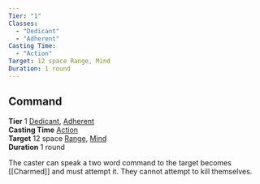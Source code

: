 ```yaml
---
Tier: "1"
Classes:
  - "Dedicant"
  - "Adherent"
Casting Time:
  - "Action"
Target: 12 space Range, Mind
Duration: 1 round
---
```

## Command
**Tier** 1 [Dedicant](app://obsidian.md/SRD/Archetypes/Dedicant.md), [Adherent](app://obsidian.md/SRD/Archetypes/Adherent.md)  
**Casting Time** [Action](app://obsidian.md/SRD/Glossary/Action.md)  
**Target** 12 space [Range](app://obsidian.md/Range), [Mind](app://obsidian.md/Mind)  
**Duration** 1 round

The caster can speak a two word command to the target becomes [[Charmed]] and must attempt it. They cannot attempt to kill themselves.